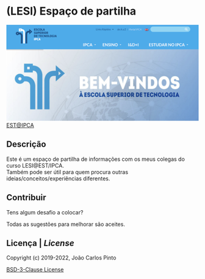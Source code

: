 ﻿# (LESI) Espaço de partilha
  
![EST@IPCA](EST_IPCA_1280x640.png "imagem website EST@IPCA")  
[EST@IPCA](https://est.ipca.pt/)  
  
## Descrição  
  
Este é um espaço de partilha de informações com os meus colegas do curso LESI@EST/IPCA.  
Também pode ser útil para quem procura outras ideias/conceitos/experiências diferentes.
  
## Contribuir  
  
Tens algum desafio a colocar?  
  
Todas as sugestões para melhorar são aceites.  
  
## Licença | *License*  
 
Copyright (c) 2019-2022, João Carlos Pinto 
 
[BSD-3-Clause License](./LICENSE)
 